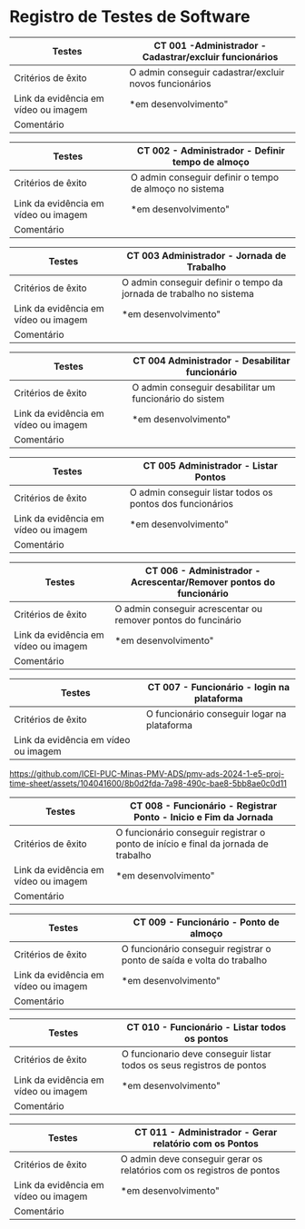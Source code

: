 # Registro de Testes de Software

| Testes | CT 001 -Administrador - Cadastrar/excluir funcionários    |
|------|-----------------------------------------|
| Critérios de êxito |  O admin conseguir cadastrar/excluir novos funcionários |
| Link da evidência em vídeo ou imagem | *em desenvolvimento" |
| Comentário| |

| Testes | CT 002 -  Administrador - Definir tempo de almoço  |
|------|-----------------------------------------|
| Critérios de êxito | O admin conseguir definir o tempo de almoço no sistema |
| Link da evidência em vídeo ou imagem | *em desenvolvimento" |
| Comentário| |

| Testes | CT 003 Administrador - Jornada de Trabalho  |
|------|-----------------------------------------|
| Critérios de êxito |  O admin conseguir definir o tempo da jornada de trabalho no sistema|
| Link da evidência em vídeo ou imagem | *em desenvolvimento" |
| Comentário| |

| Testes | CT 004 Administrador - Desabilitar funcionário  |
|------|-----------------------------------------|
| Critérios de êxito | O admin conseguir desabilitar um funcionário do sistem|
| Link da evidência em vídeo ou imagem | *em desenvolvimento" |
| Comentário| |

| Testes | CT 005 Administrador - Listar Pontos  |
|------|-----------------------------------------|
| Critérios de êxito | O admin conseguir listar todos os pontos dos funcionários |
| Link da evidência em vídeo ou imagem |  *em desenvolvimento"|
| Comentário| |

| Testes | CT 006 -  Administrador - Acrescentar/Remover pontos do funcionário |
|------|-----------------------------------------|
| Critérios de êxito | O admin conseguir acrescentar ou remover pontos do funcinário |
| Link da evidência em vídeo ou imagem | *em desenvolvimento"  |
| Comentário| |

| Testes | CT 007 -  Funcionário - login na plataforma   |
|------|-----------------------------------------|
| Critérios de êxito |  O funcionário conseguir logar na plataforma |
| Link da evidência em vídeo ou imagem |   

https://github.com/ICEI-PUC-Minas-PMV-ADS/pmv-ads-2024-1-e5-proj-time-sheet/assets/104041600/8b0d2fda-7a98-490c-bae8-5bb8ae0c0d11


| Testes | CT 008 - Funcionário - Registrar Ponto - Inicio e Fim da Jornada  |
|------|-----------------------------------------|
| Critérios de êxito | O funcionário conseguir registrar o ponto de início e final da jornada de trabalho |
| Link da evidência em vídeo ou imagem | *em desenvolvimento" |
| Comentário| |

| Testes | CT 009 -  Funcionário - Ponto de almoço  |
|------|-----------------------------------------|
| Critérios de êxito | O funcionário conseguir registrar o ponto de saída e volta do trabalho |
| Link da evidência em vídeo ou imagem | *em desenvolvimento" |
| Comentário|  |

| Testes | CT 010 - Funcionário - Listar todos os pontos  |
|------|-----------------------------------------|
| Critérios de êxito |  O funcionario deve conseguir listar todos os seus registros de pontos|
| Link da evidência em vídeo ou imagem |  *em desenvolvimento" |
| Comentário| |


| Testes | CT 011 - Administrador - Gerar relatório com os Pontos   |
|------|-----------------------------------------|
| Critérios de êxito |O admin deve conseguir gerar os relatórios com os registros de pontos |
| Link da evidência em vídeo ou imagem | *em desenvolvimento" |
| Comentário| |
